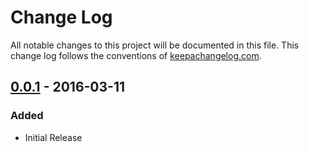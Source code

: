 # Change Log
All notable changes to this project will be documented in this file. This change log follows the conventions of [keepachangelog.com](http://keepachangelog.com/).

## [0.0.1] - 2016-03-11
### Added

- Initial Release

[0.0.1]: https://github.com/ymilky/franzy-admin/compare/0.0.1...0.0.1
